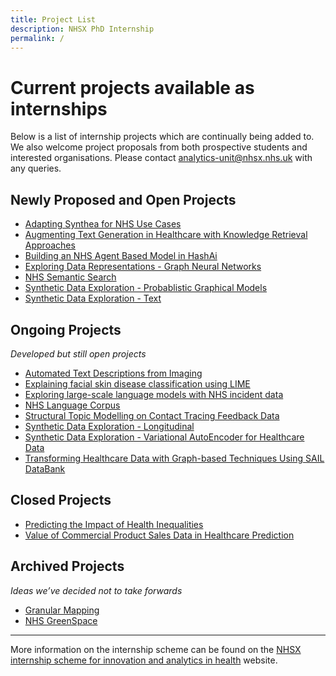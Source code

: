 ```yaml
---
title: Project List
description: NHSX PhD Internship
permalink: /
---
```


# Current projects available as internships

Below is a list of internship projects which are continually being added to. We also welcome project proposals from both prospective students and interested organisations.  Please contact [analytics-unit@nhsx.nhs.uk](analytics-unit@nhsx.nhs.uk) with any queries.

## Newly Proposed and Open Projects

- [Adapting Synthea for NHS Use Cases](https://nhsx.github.io/nhsx-internship-projects/synthea-nhs-use-cases/)
- [Augmenting Text Generation in Healthcare with Knowledge Retrieval Approaches](https://nhsx.github.io/nhsx-internship-projects/text-generation-knowledge-retreival/)
- [Building an NHS Agent Based Model in HashAi](https://nhsx.github.io/nhsx-internship-projects/agent-based-model-hash-ai/)
- [Exploring Data Representations - Graph Neural Networks](https://nhsx.github.io/nhsx-internship-projects/exploring-data-representations-gnn/)
- [NHS Semantic Search](https://nhsx.github.io/nhsx-internship-projects/nhs-semantic-search/)
- [Synthetic Data Exploration - Probablistic Graphical Models](https://nhsx.github.io/nhsx-internship-projects/synthetic-data-exploration-probablistic-graphical-models/)
- [Synthetic Data Exploration - Text](https://nhsx.github.io/nhsx-internship-projects/synthetic-data-exploration-text/)
## Ongoing Projects
*Developed but still open projects*

- [Automated Text Descriptions from Imaging](https://nhsx.github.io/nhsx-internship-projects/text-description-imaging/)
- [Explaining facial skin disease classification using LIME](https://nhsx.github.io/nhsx-internship-projects/explaining-classification-using-lime/)
- [Exploring large-scale language models with NHS incident data](https://nhsx.github.io/nhsx-internship-projects/incident-language-model/)
- [NHS Language Corpus](https://nhsx.github.io/nhsx-internship-projects/nhs-language-corpus/)
- [Structural Topic Modelling on Contact Tracing Feedback Data](https://nhsx.github.io/nhsx-internship-projects/structural-topic-modelling-contact-tracing-feedback)
- [Synthetic Data Exploration - Longitudinal](https://nhsx.github.io/nhsx-internship-projects/synthetic-data-exploration-longitudinal/)
- [Synthetic Data Exploration - Variational AutoEncoder for Healthcare Data](https://nhsx.github.io/nhsx-internship-projects/synthetic-data-exploration-vae/)
- [Transforming Healthcare Data with Graph-based Techniques Using SAIL DataBank](https://nhsx.github.io/nhsx-internship-projects/transforming-healthcare-data-graph-based-sail/)

## Closed Projects

- [Predicting the Impact of Health Inequalities](https://nhsx.github.io/nhsx-internship-projects/population-health-and-inequalities/)
- [Value of Commercial Product Sales Data in Healthcare Prediction](https://nhsx.github.io/nhsx-internship-projects/commercial-data-healthcare-predictions/)

## Archived Projects
*Ideas we’ve decided not to take forwards*

- [Granular Mapping](https://nhsx.github.io/nhsx-internship-projects/granular-mapping/)
- [NHS GreenSpace](https://nhsx.github.io/nhsx-internship-projects/nhs-greenspace/)

---

More information on the internship scheme can be found on the [NHSX internship scheme for innovation and analytics in health](https://www.nhsx.nhs.uk/key-tools-and-info/nhsx-analytics-unit/nhsx-internship-scheme-innovation-and-analytics-health/) website.